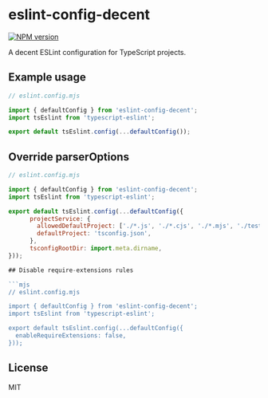 # eslint-config-decent

[![NPM version](https://img.shields.io/npm/v/eslint-config-decent.svg?style=flat)](https://npmjs.org/package/eslint-config-decent)

A decent ESLint configuration for TypeScript projects.

## Example usage

```mjs
// eslint.config.mjs

import { defaultConfig } from 'eslint-config-decent';
import tsEslint from 'typescript-eslint';

export default tsEslint.config(...defaultConfig());
```

## Override parserOptions

````mjs
// eslint.config.mjs

import { defaultConfig } from 'eslint-config-decent';
import tsEslint from 'typescript-eslint';

export default tsEslint.config(...defaultConfig({
      projectService: {
        allowedDefaultProject: ['./*.js', './*.cjs', './*.mjs', './tests/**/*.ts', './tests/**/*.js', './tests/**/*.cjs', './tests/**/*.mjs'],
        defaultProject: 'tsconfig.json',
      },
      tsconfigRootDir: import.meta.dirname,
}));

## Disable require-extensions rules

```mjs
// eslint.config.mjs

import { defaultConfig } from 'eslint-config-decent';
import tsEslint from 'typescript-eslint';

export default tsEslint.config(...defaultConfig({
  enableRequireExtensions: false,
}));
````

## License

MIT
